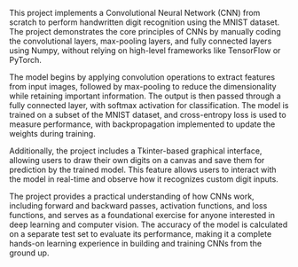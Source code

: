 This project implements a Convolutional Neural Network (CNN) from scratch to perform handwritten digit recognition using the MNIST dataset. The project demonstrates the core principles of CNNs by manually coding the convolutional layers, max-pooling layers, and fully connected layers using Numpy, without relying on high-level frameworks like TensorFlow or PyTorch.

The model begins by applying convolution operations to extract features from input images, followed by max-pooling to reduce the dimensionality while retaining important information. The output is then passed through a fully connected layer, with softmax activation for classification. The model is trained on a subset of the MNIST dataset, and cross-entropy loss is used to measure performance, with backpropagation implemented to update the weights during training.

Additionally, the project includes a Tkinter-based graphical interface, allowing users to draw their own digits on a canvas and save them for prediction by the trained model. This feature allows users to interact with the model in real-time and observe how it recognizes custom digit inputs.

The project provides a practical understanding of how CNNs work, including forward and backward passes, activation functions, and loss functions, and serves as a foundational exercise for anyone interested in deep learning and computer vision. The accuracy of the model is calculated on a separate test set to evaluate its performance, making it a complete hands-on learning experience in building and training CNNs from the ground up.
